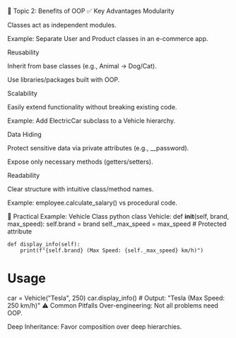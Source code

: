 🎯 Topic 2: Benefits of OOP
✅ Key Advantages
Modularity

Classes act as independent modules.

Example: Separate User and Product classes in an e-commerce app.

Reusability

Inherit from base classes (e.g., Animal → Dog/Cat).

Use libraries/packages built with OOP.

Scalability

Easily extend functionality without breaking existing code.

Example: Add ElectricCar subclass to a Vehicle hierarchy.

Data Hiding

Protect sensitive data via private attributes (e.g., __password).

Expose only necessary methods (getters/setters).

Readability

Clear structure with intuitive class/method names.

Example: employee.calculate_salary() vs procedural code.

🧪 Practical Example: Vehicle Class
python
class Vehicle:
    def __init__(self, brand, max_speed):
        self.brand = brand
        self._max_speed = max_speed  # Protected attribute

    def display_info(self):
        print(f"{self.brand} (Max Speed: {self._max_speed} km/h)")

# Usage
car = Vehicle("Tesla", 250)
car.display_info()  # Output: "Tesla (Max Speed: 250 km/h)"
⚠️ Common Pitfalls
Over-engineering: Not all problems need OOP.

Deep Inheritance: Favor composition over deep hierarchies.